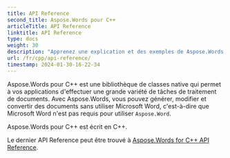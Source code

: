 ```yaml
---
title: API Reference
second_title: Aspose.Words pour C++
articleTitle: API Reference
linktitle: API Reference
type: docs
weight: 30
description: "Apprenez une explication et des exemples de Aspose.Words pour C++ classes et méthodes pour générer, convertir, modifier, rendre et imprimer des documents sans utiliser Microsoft Word."
url: /fr/cpp/api-reference/
timestamp: 2024-01-30-16-22-34
---
```


Aspose.Words pour C++ est une bibliothèque de classes native qui permet à vos applications d'effectuer une grande variété de tâches de traitement de documents. Avec Aspose.Words, vous pouvez générer, modifier et convertir des documents sans utiliser Microsoft Word, c'est-à-dire que Microsoft Word n'est pas requis pour utiliser `Aspose.Word`.

Aspose.Words pour C++ est écrit en C++.

Le dernier API Reference peut être trouvé à [Aspose.Words for C++ API Reference](https://reference.aspose.com/words/cpp/).

